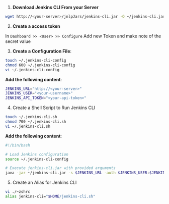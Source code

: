 1. **Download Jenkins CLI From your Server**

```bash
wget http://<your-server>/jnlpJars/jenkins-cli.jar -O ~/jenkins-cli.jar
```

2. **Create a access token**

In `Dashboard >> <User> >> Configure` Add new Token and make note of the secret value

3. **Create a Configuration File**:

```bash
touch ~/.jenkins-cli-config 
chmod 600 ~/.jenkins-cli-config 
vi ~/.jenkins-cli-config
```


**Add the following content**:

```bash
JENKINS_URL="http://<your-server>" 
JENKINS_USER="<your-username>" 
JENKINS_API_TOKEN="<your-api-token>"
```

4. Create a Shell Script to Run Jenkins CLI

```bash
touch ~/.jenkins-cli.sh 
chmod 700 ~/.jenkins-cli.sh 
vi ~/.jenkins-cli.sh
```


**Add the following content**:

```bash
#!/bin/bash  

# Load Jenkins configuration 
source ~/.jenkins-cli-config  

# Execute jenkins-cli.jar with provided arguments 
java -jar ~/jenkins-cli.jar -s $JENKINS_URL -auth $JENKINS_USER:$JENKINS_API_TOKEN "$@"
```

5. Create an Alias for Jenkins CLI

```bash
vi ./~zshrc
alias jenkins-cli="$HOME/jenkins-cli.sh"
```